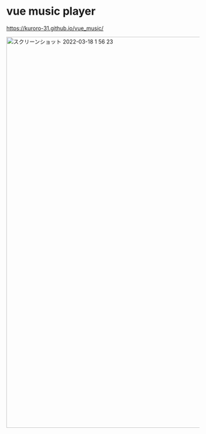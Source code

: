 # vue music player

https://kuroro-31.github.io/vue_music/

<img width="1022" alt="スクリーンショット 2022-03-18 1 56 23" src="https://user-images.githubusercontent.com/34049491/158853388-50e4a7d8-6b4b-449e-bd3b-1672ecfdd248.png">
